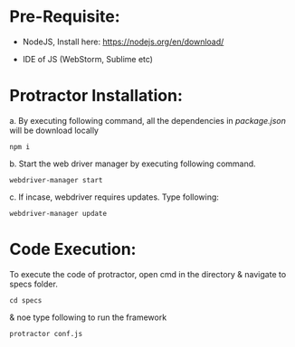 # Pre-Requisite:
- NodeJS,
Install here: https://nodejs.org/en/download/

- IDE of JS (WebStorm, Sublime etc)


# Protractor Installation:
a. By executing following command, all the dependencies in *package.json* will be download locally

```npm i```

b. Start the web driver manager by executing following command.

```webdriver-manager start```

c. If incase, webdriver requires updates. Type following:

```webdriver-manager update```


# Code Execution:
To execute the code of protractor, open cmd in the directory & navigate to specs folder.
 
 ```cd specs```
 
 & noe type following to run the framework

```protractor conf.js```
